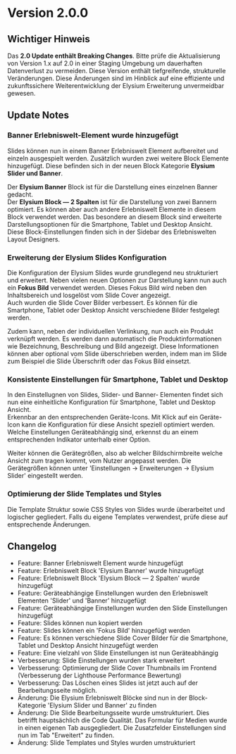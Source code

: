 # Version 2.0.0

## Wichtiger Hinweis
Das **2.0 Update enthält Breaking Changes**. Bitte prüfe die Aktualisierung von Version 1.x auf 2.0 in einer Staging Umgebung um dauerhaften Datenverlust zu vermeiden.
Diese Version enthält tiefgreifende, strukturelle Veränderungen. Diese Änderungen sind im Hinblick auf eine effiziente und zukunftssichere Weiterentwicklung der Elysium Erweiterung unvermeidbar gewesen.

## Update Notes

### Banner Erlebniswelt-Element wurde hinzugefügt  
Slides können nun in einem Banner Erlebniswelt Element aufbereitet und einzeln ausgespielt werden. Zusätzlich wurden zwei weitere Block Elemente hinzugefügt. Diese befinden sich in der neuen Block Kategorie **Elysium Slider und Banner**.  

Der **Elysium Banner** Block ist für die Darstellung eines einzelnen Banner gedacht.  
Der **Elysium Block — 2 Spalten** ist für die Darstellung von zwei Bannern optimiert. Es können aber auch andere Erlebniswelt Elemente in diesem Block verwendet werden. Das besondere an diesem Block sind erweiterte Darstellungsoptionen für die Smartphone, Tablet und Desktop Ansicht. Diese Block-Einstellungen finden sich in der Sidebar des Erlebniswelten Layout Designers.  

### Erweiterung der Elysium Slides Konfiguration
Die Konfiguration der Elysium Slides wurde grundlegend neu strukturiert und erweitert. Neben vielen neuen Optionen zur Darstellung kann nun auch ein **Fokus Bild** verwendet werden. Dieses Fokus Bild wird neben den Inhaltsbereich und losgelöst vom Slide Cover angezeigt.  
Auch wurden die Slide Cover Bilder verbessert. Es können für die Smartphone, Tablet oder Desktop Ansicht verschiedene Bilder festgelegt werden.  

Zudem kann, neben der individuellen Verlinkung, nun auch ein Produkt verknüpft werden. Es werden dann automatisch die Produktinformationen wie Bezeichnung, Beschreibung und Bild angezeigt. Diese Informationen können aber optional vom Slide überschrieben werden, indem man im Slide zum Beispiel die Slide Überschrift oder das Fokus Bild einsetzt.

### Konsistente Einstellungen für Smartphone, Tablet und Desktop
In den Einstellugnen von Slides, Slider- und Banner- Elementen findet sich nun eine einheitliche Konfiguration für Smartphone, Tablet und Desktop Ansicht.  
Erkennbar an den entsprechenden Geräte-Icons. Mit Klick auf ein Geräte-Icon kann die Konfiguration für diese Ansicht speziell optimiert werden. Welche Einstellungen Geräteabhängig sind, erkennst du an einem entsprechenden Indikator unterhalb einer Option.  

Weiter können die Gerätegrößen, also ab welcher Bildschirmbreite welche Ansicht zum tragen kommt, vom Nutzer angepasst werden. Die Gerätegrößen können unter 'Einstellungen → Erweiterungen → Elysium Slider' eingestellt werden.

### Optimierung der Slide Templates und Styles
Die Template Struktur sowie CSS Styles von Slides wurde überarbeitet und logischer gegliedert. Falls du eigene Templates verwendest, prüfe diese auf entsprechende Änderungen.

## Changelog
- Feature: Banner Erlebniswelt Element wurde hinzugefügt
- Feature: Erlebniswelt Block 'Elysium Banner' wurde hinzugefügt
- Feature: Erlebniswelt Block 'Elysium Block — 2 Spalten' wurde hinzugefügt
- Feature: Geräteabhängige Einstellungen wurden den Erlebniswelt Elementen 'Slider' und 'Banner' hinzugefügt
- Feature: Geräteabhängige Einstellungen wurden den Slide Einstellungen hinzugefügt
- Feature: Slides können nun kopiert werden
- Feature: Slides können ein 'Fokus Bild' hinzugefügt werden
- Feature: Es können verschiedene Slide Cover Bilder für die Smartphone, Tablet und Desktop Ansicht hinzugefügt werden
- Feature: Eine vielzahl von Slide Einstellungen ist nun Geräteabhängig
- Verbesserung: Slide Einstellungen wurden stark erweitert
- Verbesserung: Optimierung der Slide Cover Thumbnails im Frontend (Verbesserung der Lighthouse Performance Bewertung)
- Verbesserung: Das Löschen eines Slides ist jetzt auch auf der Bearbeitungsseite möglich.
- Änderung: Die Elysium Erlebniswelt Blöcke sind nun in der Block-Kategorie 'Elysium Slider und Banner' zu finden
- Änderung: Die Slide Bearbeitungsseite wurde umstrukturiert. Dies betrifft hauptsächlich die Code Qualität. Das Formular für Medien wurde in einen eigenen Tab ausgegliedert. Die Zusatzfelder Einstellungen sind nun im Tab "Erweitert" zu finden.
- Änderung: Slide Templates und Styles wurden umstrukturiert